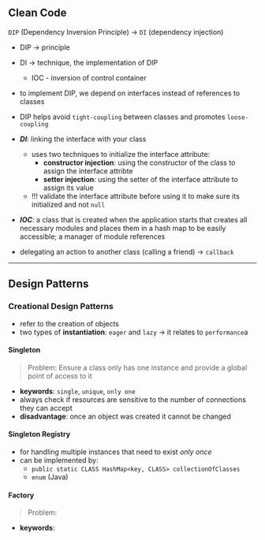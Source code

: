 ## Clean Code

`DIP` (Dependency Inversion Principle) -> `DI` (dependency injection)
- DIP -> principle
- DI -> technique, the implementation of DIP
	- IOC - inversion of control container
- to implement DIP, we depend on interfaces instead of references to classes
- DIP helps avoid `tight-coupling` between classes and promotes `loose-coupling`

- ***DI***: linking the interface with your class
	- uses two techniques to initialize the interface attribute: 
		- **constructor injection**: using the constructor of the class to assign the interface attribte
		- **setter injection**: using the setter of the interface attribute to assign its value
	- !!! validate the interface attribute before using it to make sure its initialized and not `null`

- ***IOC***: a class that is created when the application starts that creates all necessary modules and places them in a hash map to be easily accessible; a manager of module references

- delegating an action to another class (calling a friend) -> `callback`

---

## Design Patterns

### Creational Design Patterns
- refer to the creation of objects
- two types of **instantiation**: `eager` and `lazy` -> it relates to `performance`a

#### Singleton 
> Problem: Ensure a class only has one instance and provide a global point of access to it
- **keywords**: `single`, `unique`, `only one`
- always check if resources are sensitive to the number of connections they can accept
- **disadvantage**: once an object was created it cannot be changed

#### Singleton Registry
- for handling multiple instances that need to exist *only once*
- can be implemented by:
	- `public static CLASS HashMap<key, CLASS> collectionOfClasses`
	- `enum` (Java)

#### Factory
> Problem:
- **keywords**:
